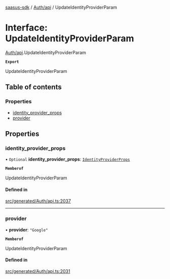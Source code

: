 [saasus-sdk](../README.md) / [Auth/api](../modules/Auth_api.md) / UpdateIdentityProviderParam

# Interface: UpdateIdentityProviderParam

[Auth/api](../modules/Auth_api.md).UpdateIdentityProviderParam

**`Export`**

UpdateIdentityProviderParam

## Table of contents

### Properties

- [identity\_provider\_props](Auth_api.UpdateIdentityProviderParam.md#identity_provider_props)
- [provider](Auth_api.UpdateIdentityProviderParam.md#provider)

## Properties

### identity\_provider\_props

• `Optional` **identity\_provider\_props**: [`IdentityProviderProps`](Auth_api.IdentityProviderProps.md)

**`Memberof`**

UpdateIdentityProviderParam

#### Defined in

[src/generated/Auth/api.ts:2037](https://github.com/saasus-platform/saasus-sdk-javascript/blob/997c544/src/generated/Auth/api.ts#L2037)

___

### provider

• **provider**: ``"Google"``

**`Memberof`**

UpdateIdentityProviderParam

#### Defined in

[src/generated/Auth/api.ts:2031](https://github.com/saasus-platform/saasus-sdk-javascript/blob/997c544/src/generated/Auth/api.ts#L2031)
